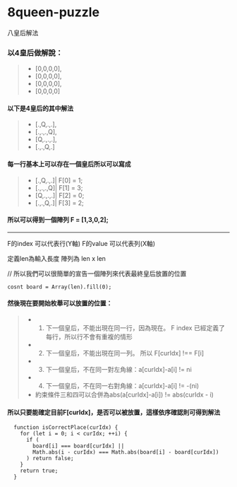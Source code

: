 # 8queen-puzzle
八皇后解法

### 以4皇后做解說：
>- [0,0,0,0],
>- [0,0,0,0],
>- [0,0,0,0],
>- [0,0,0,0]


#### 以下是4皇后的其中解法
>- [.,Q,.,.],
>- [.,.,.,Q],
>- [Q,.,.,.],
>- [.,.,Q,.]

####  每一行基本上可以存在一個皇后所以可以寫成
>- [.,Q,.,.]|  F[0] = 1;
>- [.,.,.,Q]|  F[1] = 3;
>- [Q,.,.,.]|  F[2] = 0;
>- [.,.,Q,.]|  F[3] = 2;

#### 所以可以得到一個陣列 F = [1,3,0,2];

---

F的index 可以代表行(Y軸)
F的value 可以代表列(X軸)

定義len為輸入長度 陣列為 len x len

// 所以我們可以很簡單的宣告一個陣列來代表最終皇后放置的位置
```
cosnt board = Array(len).fill(0);
```

####  然後現在要開始枚舉可以放置的位置：
>- 1. 下一個皇后，不能出現在同一行，因為現在。 F index 已經定義了每行，所以行不會有重複的情形
>- 2. 下一個皇后，不能出現在同一列。 所以 F[curIdx] !== F[i]
>- 3. 下一個皇后，不在同一對左角線：a[curIdx]-a[i] != ni
>- 4. 下一個皇后，不在同一右對角線：a[curIdx]-a[i] != -(ni)
>- 約束條件三和四可以合併為abs(a[curIdx]-a[i]) != abs(curIdx - i)


#### 所以只要能確定目前F[curIdx]，是否可以被放置，這樣依序確認則可得到解法
```
  function isCorrectPlace(curIdx) {
    for (let i = 0; i < curIdx; ++i) {
      if (
        board[i] === board[curIdx] ||
        Math.abs(i - curIdx) === Math.abs(board[i] - board[curIdx])
      ) return false;
    }
    return true;
  }

```


